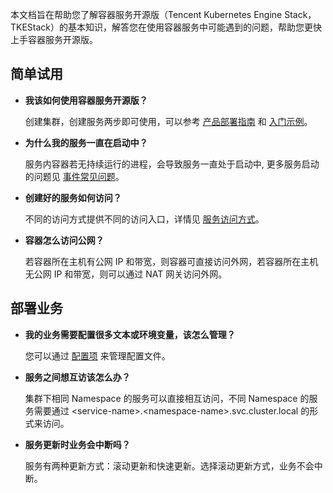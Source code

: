 
本文档旨在帮助您了解容器服务开源版（Tencent Kubernetes Engine Stack，TKEStack）的基本知识，解答您在使用容器服务中可能遇到的问题，帮助您更快上手容器服务开源版。

## 简单试用

- **我该如何使用容器服务开源版？**  

  创建集群，创建服务两步即可使用，可以参考 [产品部署指南](https://github.com/tkestack/docs/tree/master/installation) 和 [入门示例](/doc/product/457/11138)。

- **为什么我的服务一直在启动中？**  

  服务内容器若无持续运行的进程，会导致服务一直处于启动中, 更多服务启动的问题见 [事件常见问题](https://github.com/tkestack/docs/blob/master/FAQ/events.md)。

- **创建好的服务如何访问？**  

  不同的访问方式提供不同的访问入口，详情见 [服务访问方式](/doc/product/457/9098)。

- **容器怎么访问公网？**  

  若容器所在主机有公网 IP 和带宽，则容器可直接访问外网，若容器所在主机无公网 IP 和带宽，则可以通过 NAT 网关访问外网。

## 部署业务
- **我的业务需要配置很多文本或环境变量，该怎么管理？** 

  您可以通过 [配置项](/doc/product/457/10173) 来管理配置文件。

- **服务之间想互访该怎么办？**  

  集群下相同 Namespace 的服务可以直接相互访问，不同 Namespace 的服务需要通过 <service-name\>.<namespace-name\>.svc.cluster.local 的形式来访问。

- **服务更新时业务会中断吗？**  

  服务有两种更新方式：滚动更新和快速更新。选择滚动更新方式，业务不会中断。








